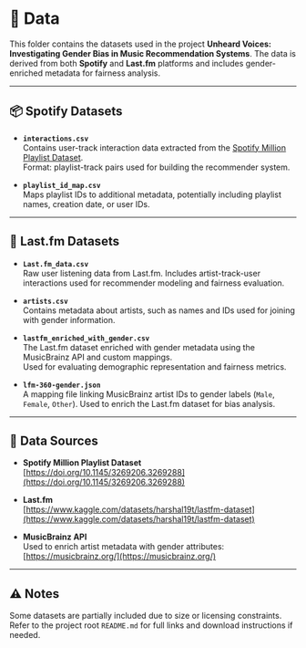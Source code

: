 # 📁 Data

This folder contains the datasets used in the project **Unheard Voices: Investigating Gender Bias in Music Recommendation Systems**. The data is derived from both **Spotify** and **Last.fm** platforms and includes gender-enriched metadata for fairness analysis.

---

## 📦 Spotify Datasets

- **`interactions.csv`**  
  Contains user-track interaction data extracted from the [Spotify Million Playlist Dataset](https://doi.org/10.1145/3269206.3269288).  
  Format: playlist-track pairs used for building the recommender system.

- **`playlist_id_map.csv`**  
  Maps playlist IDs to additional metadata, potentially including playlist names, creation date, or user IDs.

---

## 🎵 Last.fm Datasets

- **`Last.fm_data.csv`**  
  Raw user listening data from Last.fm. Includes artist-track-user interactions used for recommender modeling and fairness evaluation.

- **`artists.csv`**  
  Contains metadata about artists, such as names and IDs used for joining with gender information.

- **`lastfm_enriched_with_gender.csv`**  
  The Last.fm dataset enriched with gender metadata using the MusicBrainz API and custom mappings.  
  Used for evaluating demographic representation and fairness metrics.

- **`lfm-360-gender.json`**  
  A mapping file linking MusicBrainz artist IDs to gender labels (`Male`, `Female`, `Other`). Used to enrich the Last.fm dataset for bias analysis.

---

## 🔗 Data Sources

- **Spotify Million Playlist Dataset**  
  [https://doi.org/10.1145/3269206.3269288](https://doi.org/10.1145/3269206.3269288)

- **Last.fm**  
  [https://www.kaggle.com/datasets/harshal19t/lastfm-dataset](https://www.kaggle.com/datasets/harshal19t/lastfm-dataset)

- **MusicBrainz API**  
  Used to enrich artist metadata with gender attributes: [https://musicbrainz.org/](https://musicbrainz.org/)

---

## ⚠️ Notes

Some datasets are partially included due to size or licensing constraints. Refer to the project root `README.md` for full links and download instructions if needed.

